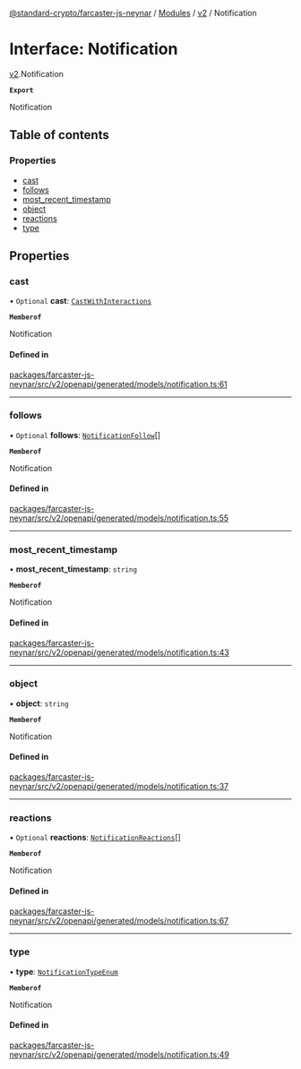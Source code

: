 [@standard-crypto/farcaster-js-neynar](../README.md) / [Modules](../modules.md) / [v2](../modules/v2.md) / Notification

# Interface: Notification

[v2](../modules/v2.md).Notification

**`Export`**

Notification

## Table of contents

### Properties

- [cast](v2.Notification.md#cast)
- [follows](v2.Notification.md#follows)
- [most\_recent\_timestamp](v2.Notification.md#most_recent_timestamp)
- [object](v2.Notification.md#object)
- [reactions](v2.Notification.md#reactions)
- [type](v2.Notification.md#type)

## Properties

### cast

• `Optional` **cast**: [`CastWithInteractions`](../modules/v2.md#castwithinteractions)

**`Memberof`**

Notification

#### Defined in

[packages/farcaster-js-neynar/src/v2/openapi/generated/models/notification.ts:61](https://github.com/standard-crypto/farcaster-js/blob/main/packages/farcaster-js-neynar/src/v2/openapi/generated/models/notification.ts#L61)

___

### follows

• `Optional` **follows**: [`NotificationFollow`](v2.NotificationFollow.md)[]

**`Memberof`**

Notification

#### Defined in

[packages/farcaster-js-neynar/src/v2/openapi/generated/models/notification.ts:55](https://github.com/standard-crypto/farcaster-js/blob/main/packages/farcaster-js-neynar/src/v2/openapi/generated/models/notification.ts#L55)

___

### most\_recent\_timestamp

• **most\_recent\_timestamp**: `string`

**`Memberof`**

Notification

#### Defined in

[packages/farcaster-js-neynar/src/v2/openapi/generated/models/notification.ts:43](https://github.com/standard-crypto/farcaster-js/blob/main/packages/farcaster-js-neynar/src/v2/openapi/generated/models/notification.ts#L43)

___

### object

• **object**: `string`

**`Memberof`**

Notification

#### Defined in

[packages/farcaster-js-neynar/src/v2/openapi/generated/models/notification.ts:37](https://github.com/standard-crypto/farcaster-js/blob/main/packages/farcaster-js-neynar/src/v2/openapi/generated/models/notification.ts#L37)

___

### reactions

• `Optional` **reactions**: [`NotificationReactions`](v2.NotificationReactions.md)[]

**`Memberof`**

Notification

#### Defined in

[packages/farcaster-js-neynar/src/v2/openapi/generated/models/notification.ts:67](https://github.com/standard-crypto/farcaster-js/blob/main/packages/farcaster-js-neynar/src/v2/openapi/generated/models/notification.ts#L67)

___

### type

• **type**: [`NotificationTypeEnum`](../enums/v2.NotificationTypeEnum.md)

**`Memberof`**

Notification

#### Defined in

[packages/farcaster-js-neynar/src/v2/openapi/generated/models/notification.ts:49](https://github.com/standard-crypto/farcaster-js/blob/main/packages/farcaster-js-neynar/src/v2/openapi/generated/models/notification.ts#L49)

